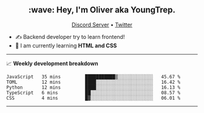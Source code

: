 <h2 align="center">:wave: Hey, I'm Oliver aka YoungTrep.</h2>
<p align="center">
  <a href="https://discord.gg/CfRPnCDEaN">Discord Server</a> •
  <a href="https://twitter.com/trep_young">Twitter</a>
</p>

- ✍️ Backend developer try to learn frontend!
- 📝 I am currently learning **HTML and CSS**

-------

📈 **Weekly development breakdown**
<!--START_SECTION:waka-->
```text
JavaScript   35 mins         ███████████▒░░░░░░░░░░░░░   45.67 % 
TOML         12 mins         ████░░░░░░░░░░░░░░░░░░░░░   16.42 % 
Python       12 mins         ████░░░░░░░░░░░░░░░░░░░░░   16.13 % 
TypeScript   6 mins          ██░░░░░░░░░░░░░░░░░░░░░░░   08.57 % 
CSS          4 mins          █▓░░░░░░░░░░░░░░░░░░░░░░░   06.01 % 
```
<!--END_SECTION:waka-->

-------
